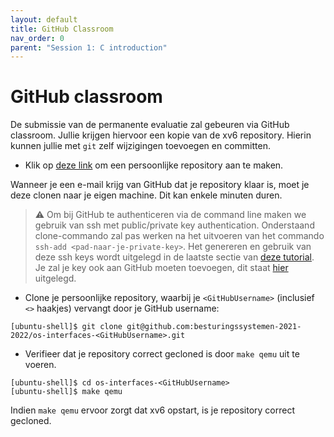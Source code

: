 ```yaml
---
layout: default
title: GitHub Classroom
nav_order: 0
parent: "Session 1: C introduction"
---
```


# GitHub classroom

De submissie van de permanente evaluatie zal gebeuren via GitHub classroom.
Jullie krijgen hiervoor een kopie van de xv6 repository.
Hierin kunnen jullie met `git` zelf wijzigingen toevoegen en committen.

* Klik op [deze link](https://classroom.github.com/a/dO_SIWTY) om een persoonlijke repository aan te maken.

Wanneer je een e-mail krijg van GitHub dat je repository klaar is, moet je deze clonen naar je eigen machine. Dit kan enkele minuten duren.

> :warning: Om bij GitHub te authenticeren via de command line maken we gebruik van ssh met public/private key authentication.
> Onderstaand clone-commando zal pas werken na het uitvoeren van het commando ```ssh-add <pad-naar-je-private-key>```.
> Het genereren en gebruik van deze ssh keys wordt uitgelegd in de laatste sectie van [deze tutorial](https://github.com/besturingssystemen/klaarzetten-werkomgeving).
> Je zal je key ook aan GitHub moeten toevoegen, dit staat [hier](https://docs.github.com/en/authentication/connecting-to-github-with-ssh/adding-a-new-ssh-key-to-your-github-account) uitgelegd.

* Clone je persoonlijke repository, waarbij je `<GitHubUsername>` (inclusief `<>` haakjes) vervangt door je GitHub username:

```console
[ubuntu-shell]$ git clone git@github.com:besturingssystemen-2021-2022/os-interfaces-<GitHubUsername>.git
```

* Verifieer dat je repository correct gecloned is door `make qemu` uit te voeren.

```console
[ubuntu-shell]$ cd os-interfaces-<GitHubUsername>
[ubuntu-shell]$ make qemu
```

Indien `make qemu` ervoor zorgt dat xv6 opstart, is je repository correct gecloned.
